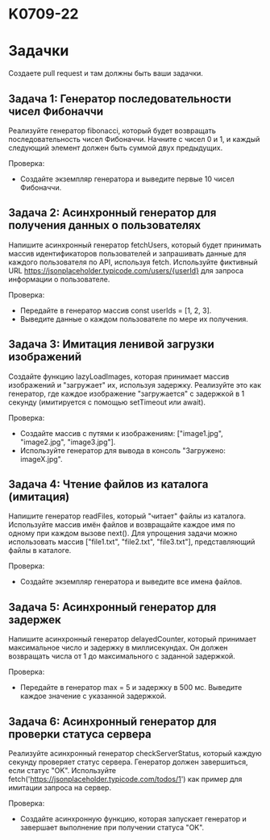 # K0709-22
# Задачки
Создаете pull request и там должны быть ваши задачки. 

## Задача 1: Генератор последовательности чисел Фибоначчи
Реализуйте генератор fibonacci, который будет возвращать последовательность чисел Фибоначчи. Начните с чисел 0 и 1, и каждый следующий элемент должен быть суммой двух предыдущих.

Проверка:
- Создайте экземпляр генератора и выведите первые 10 чисел Фибоначчи.

## Задача 2: Асинхронный генератор для получения данных о пользователях
Напишите асинхронный генератор fetchUsers, который будет принимать массив идентификаторов пользователей и запрашивать данные для каждого пользователя по API, используя fetch. Используйте фиктивный URL https://jsonplaceholder.typicode.com/users/{userId} для запроса информации о пользователе.

Проверка:
- Передайте в генератор массив const userIds = [1, 2, 3].
- Выведите данные о каждом пользователе по мере их получения.

## Задача 3: Имитация ленивой загрузки изображений
Создайте функцию lazyLoadImages, которая принимает массив изображений и "загружает" их, используя задержку. Реализуйте это как генератор, где каждое изображение "загружается" с задержкой в 1 секунду (имитируется с помощью setTimeout или await).

Проверка:
- Создайте массив с путями к изображениям: ["image1.jpg", "image2.jpg", "image3.jpg"].
- Используйте генератор для вывода в консоль "Загружено: imageX.jpg".

## Задача 4: Чтение файлов из каталога (имитация)
Напишите генератор readFiles, который "читает" файлы из каталога. Используйте массив имён файлов и возвращайте каждое имя по одному при каждом вызове next(). Для упрощения задачи можно использовать массив ["file1.txt", "file2.txt", "file3.txt"], представляющий файлы в каталоге.

Проверка:
- Создайте экземпляр генератора и выведите все имена файлов.

## Задача 5: Асинхронный генератор для задержек
Напишите асинхронный генератор delayedCounter, который принимает максимальное число и задержку в миллисекундах. Он должен возвращать числа от 1 до максимального с заданной задержкой.

Проверка:
- Передайте в генератор max = 5 и задержку в 500 мс. Выведите каждое значение с указанной задержкой.

## Задача 6: Асинхронный генератор для проверки статуса сервера
Реализуйте асинхронный генератор checkServerStatus, который каждую секунду проверяет статус сервера. Генератор должен завершиться, если статус "OK". Используйте fetch('https://jsonplaceholder.typicode.com/todos/1') как пример для имитации запроса на сервер.

Проверка:
- Создайте асинхронную функцию, которая запускает генератор и завершает выполнение при получении статуса "OK".

